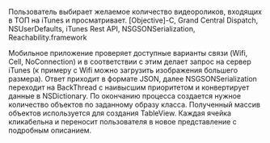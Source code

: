 Пользователь выбирает желаемое количество видеороликов, входящих в ТОП на iTunes и просматривает. [Objective]-C, Grand Central Dispatch, NSUserDefaults, iTunes Rest API, NSGSONSerialization, Reachability.framework

Мобильное приложение проверяет доступные варианты связи (Wifi, Cell, NoConnection) и в соответствии с этим делает запрос на сервер iTunes (к примеру с Wifi можно загрузить изображения большего размера). Ответ приходит в формате JSON, далее NSGSONSerialization переходит на BackThread c наивысшим приоритетом и конвертирует данные в NSDictionary. По окончанию процесса создается нужное количество объектов по заданному образу класса. Полученный массив объектов используется для создания TableView. Каждая ячейка кликабельна и переносит пользователя в новое представление с подробным описанием.
